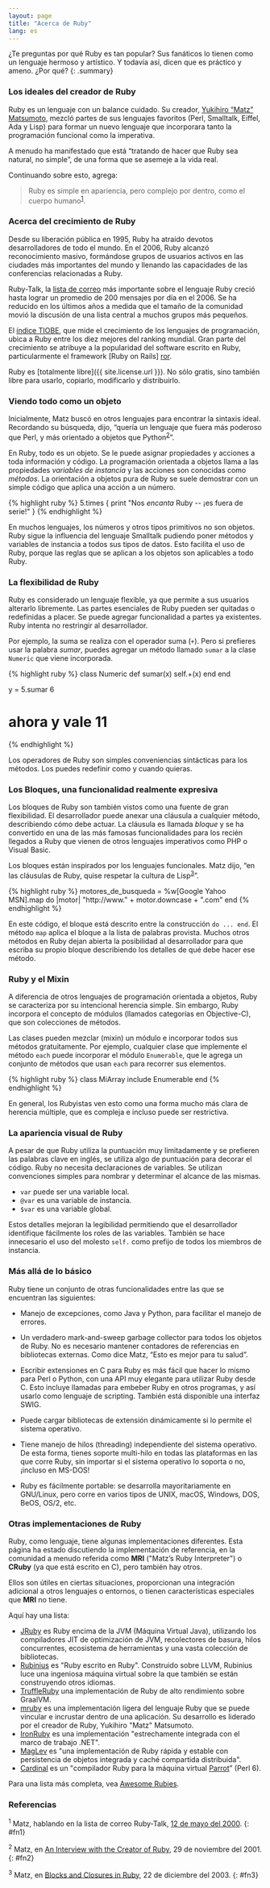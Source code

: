 ```yaml
---
layout: page
title: "Acerca de Ruby"
lang: es
---
```


¿Te preguntas por qué Ruby es tan popular? Sus fanáticos lo tienen como
un lenguaje hermoso y artístico. Y todavía así, dicen que es práctico y
ameno. ¿Por qué?
{: .summary}

### Los ideales del creador de Ruby

Ruby es un lenguaje con un balance cuidado. Su creador, [Yukihiro “Matz”
Matsumoto][matz], mezcló partes de sus lenguajes favoritos (Perl,
Smalltalk, Eiffel, Ada y Lisp) para formar un nuevo lenguaje que
incorporara tanto la programación funcional como la imperativa.

A menudo ha manifestado que está “tratando de hacer que Ruby sea
natural, no simple”, de una forma que se asemeje a la vida real.

Continuando sobre esto, agrega:

> Ruby es simple en apariencia, pero complejo por dentro, como el cuerpo
> humano<sup>[1](#fn1)</sup>.

### Acerca del crecimiento de Ruby

Desde su liberación pública en 1995, Ruby ha atraído devotos
desarrolladores de todo el mundo. En el 2006, Ruby alcanzó
reconocimiento masivo, formándose grupos de usuarios activos en las
ciudades más importantes del mundo y llenando las capacidades de las
conferencias relacionadas a Ruby.

Ruby-Talk, la [lista de correo](/es/community/mailing-lists/) más
importante sobre el lenguaje Ruby creció hasta lograr un promedio de
200 mensajes por día en el 2006. Se ha reducido en los últimos años a medida que el tamaño de la comunidad movió la discusión de una lista central a muchos grupos más pequeños.

El [índice TIOBE][tiobe], que mide el crecimiento de los lenguajes de
programación, ubica a Ruby entre los diez mejores del ranking mundial.
Gran parte del crecimiento se atribuye a la
popularidad del software escrito en Ruby, particularmente el
framework [Ruby on Rails] [ror].

Ruby es [totalmente libre]({{ site.license.url }}). No sólo gratis, sino también
libre para usarlo, copiarlo, modificarlo y distribuirlo.

### Viendo todo como un objeto

Inicialmente, Matz buscó en otros lenguajes para encontrar la sintaxis
ideal. Recordando su búsqueda, dijo, “quería un lenguaje que fuera más
poderoso que Perl, y más orientado a objetos que
Python<sup>[2](#fn2)</sup>”.

En Ruby, todo es un objeto. Se le puede asignar propiedades y acciones a
toda información y código. La programación orientada a objetos llama a
las propiedades *variables de instancia* y las acciones son conocidas
como *métodos*. La orientación a objetos pura de Ruby se suele demostrar
con un simple código que aplica una acción a un número.

{% highlight ruby %}
5.times { print "Nos *encanta* Ruby -- ¡es fuera de serie!" }
{% endhighlight %}

En muchos lenguajes, los números y otros tipos primitivos no son
objetos. Ruby sigue la influencia del lenguaje Smalltalk pudiendo poner
métodos y variables de instancia a todos sus tipos de datos. Esto
facilita el uso de Ruby, porque las reglas que se aplican a los objetos
son aplicables a todo Ruby.

### La flexibilidad de Ruby

Ruby es considerado un lenguaje flexible, ya que permite a sus usuarios
alterarlo libremente. Las partes esenciales de Ruby pueden ser quitadas
o redefinidas a placer. Se puede agregar funcionalidad a partes ya
existentes. Ruby intenta no restringir al desarrollador.

Por ejemplo, la suma se realiza con el operador suma (`+`). Pero si
prefieres usar la palabra *sumar*, puedes agregar un método llamado
`sumar` a la clase `Numeric` que viene incorporada.

{% highlight ruby %}
class Numeric
  def sumar(x)
    self.+(x)
  end
end

y = 5.sumar 6
# ahora y vale 11
{% endhighlight %}

Los operadores de Ruby son simples conveniencias sintácticas para los
métodos. Los puedes redefinir como y cuando quieras.

### Los Bloques, una funcionalidad realmente expresiva

Los bloques de Ruby son también vistos como una fuente de gran
flexibilidad. El desarrollador puede anexar una cláusula a cualquier
método, describiendo cómo debe actuar. La cláusula es llamada *bloque* y
se ha convertido en una de las más famosas funcionalidades para los
recién llegados a Ruby que vienen de otros lenguajes imperativos como
PHP o Visual Basic.

Los bloques están inspirados por los lenguajes funcionales. Matz dijo,
“en las cláusulas de Ruby, quise respetar la cultura de
Lisp<sup>[3](#fn3)</sup>”.

{% highlight ruby %}
motores_de_busqueda =
  %w[Google Yahoo MSN].map do |motor|
    "http://www." + motor.downcase + ".com"
  end
{% endhighlight %}

En este código, el bloque está descrito entre la construcción `do ...
end`. El método `map` aplica el bloque a la lista de palabras provista.
Muchos otros métodos en Ruby dejan abierta la posibilidad al
desarrollador para que escriba su propio bloque describiendo los
detalles de qué debe hacer ese método.

### Ruby y el Mixin

A diferencia de otros lenguajes de programación orientada a objetos,
Ruby se caracteriza por su intencional herencia simple. Sin embargo,
Ruby incorpora el concepto de módulos (llamados categorías en
Objective-C), que son colecciones de métodos.

Las clases pueden mezclar (mixin) un módulo e incorporar todos sus
métodos gratuitamente. Por ejemplo, cualquier clase que implemente el
método `each` puede incorporar el módulo `Enumerable`, que le agrega un
conjunto de métodos que usan `each` para recorrer sus elementos.

{% highlight ruby %}
class MiArray
  include Enumerable
end
{% endhighlight %}

En general, los Rubyistas ven esto como una forma mucho más clara de
herencia múltiple, que es compleja e incluso puede ser restrictiva.

### La apariencia visual de Ruby

A pesar de que Ruby utiliza la puntuación muy limitadamente y se
prefieren las palabras clave en inglés, se utiliza algo de puntuación
para decorar el código. Ruby no necesita declaraciones de variables. Se
utilizan convenciones simples para nombrar y determinar el alcance de
las mismas.

* `var` puede ser una variable local.
* `@var` es una variable de instancia.
* `$var` es una variable global.

Estos detalles mejoran la legibilidad permitiendo que el desarrollador
identifique fácilmente los roles de las variables. También se hace
innecesario el uso del molesto `self.` como prefijo de todos los
miembros de instancia.

### Más allá de lo básico

Ruby tiene un conjunto de otras funcionalidades entre las que se
encuentran las siguientes:

* Manejo de excepciones, como Java y Python, para facilitar el manejo de
  errores.

* Un verdadero mark-and-sweep garbage collector para todos los objetos
  de Ruby. No es necesario mantener contadores de referencias en
  bibliotecas externas. Como dice Matz, “Esto es mejor para tu salud”.

* Escribir extensiones en C para Ruby es más fácil que hacer lo mismo
  para Perl o Python, con una API muy elegante para utilizar Ruby desde
  C. Esto incluye llamadas para embeber Ruby en otros programas, y así
  usarlo como lenguaje de scripting. También está disponible una
  interfaz SWIG.

* Puede cargar bibliotecas de extensión dinámicamente si lo permite el
  sistema operativo.

* Tiene manejo de hilos (threading) independiente del sistema operativo.
  De esta forma, tienes soporte multi-hilo en todas las plataformas en
  las que corre Ruby, sin importar si el sistema operativo lo soporta o
  no, ¡incluso en MS-DOS!

* Ruby es fácilmente portable: se desarrolla mayoritariamente en
  GNU/Linux, pero corre en varios tipos de UNIX, macOS,
  Windows, DOS, BeOS, OS/2, etc.

### Otras implementaciones de Ruby

Ruby, como lenguaje, tiene algunas implementaciones diferentes. Esta página ha estado discutiendo la implementación de referencia, en la comunidad a menudo referida como **MRI** ("Matz’s Ruby Interpreter") o **CRuby** (ya que está escrito en C), pero también hay otros.

Ellos son útiles en ciertas situaciones, proporcionan una integración adicional a otros lenguajes o entornos, o tienen características especiales que **MRI** no tiene.

Aquí hay una lista:

* [JRuby][jruby] es Ruby encima de la JVM (Máquina Virtual Java), utilizando los compiladores JIT de optimización de JVM, recolectores de basura, hilos concurrentes, ecosistema de herramientas y una vasta colección de bibliotecas.
* [Rubinius][rubinius] es "Ruby escrito en Ruby". Construido sobre LLVM, Rubinius luce una ingeniosa máquina virtual sobre la que también se están construyendo otros idiomas.
* [TruffleRuby][truffleruby] una implementación de Ruby de alto rendimiento sobre GraalVM.
* [mruby][mruby] es una implementación ligera del lenguaje Ruby que se puede vincular e incrustar dentro de una aplicación.
Su desarrollo es liderado por el creador de Ruby, Yukihiro "Matz" Matsumoto.
* [IronRuby][ironruby] es una implementación "estrechamente integrada con el marco de trabajo .NET".
* [MagLev][maglev] es "una implementación de Ruby rápida y estable con persistencia de objetos integrada y caché compartida distribuida".
* [Cardinal][cardinal] es un "compilador Ruby para la máquina virtual [Parrot][parrot]”
  (Perl 6).

Para una lista más completa, vea [Awesome Rubies][awesome-rubies].

### Referencias

<sup>1</sup> Matz, hablando en la lista de correo Ruby-Talk, [12 de mayo
del 2000][blade].
{: #fn1}

<sup>2</sup> Matz, en [An Interview with the Creator of Ruby][linuxdevcenter], 29 de
noviembre del 2001.
{: #fn2}

<sup>3</sup> Matz, en [Blocks and Closures in Ruby][artima], 22 de diciembre
del 2003.
{: #fn3}



[matz]: http://www.rubyist.net/~matz/
[blade]: https://blade.ruby-lang.org/ruby-talk/2773
[ror]: http://rubyonrails.org/
[linuxdevcenter]: http://www.linuxdevcenter.com/pub/a/linux/2001/11/29/ruby.html
[artima]: http://www.artima.com/intv/closures2.html
[tiobe]: http://www.tiobe.com/index.php/content/paperinfo/tpci/index.html
[jruby]: http://jruby.org
[rubinius]: http://rubini.us
[truffleruby]: https://github.com/oracle/truffleruby
[mruby]: http://www.mruby.org/
[ironruby]: http://www.ironruby.net
[maglev]: http://maglev.github.io
[cardinal]: https://github.com/parrot/cardinal
[parrot]: http://parrot.org
[awesome-rubies]: https://github.com/planetruby/awesome-rubies
